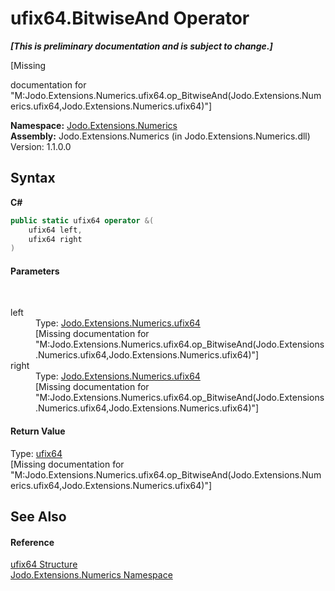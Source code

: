 # ufix64.BitwiseAnd Operator 
 _**\[This is preliminary documentation and is subject to change.\]**_

\[Missing <summary> documentation for "M:Jodo.Extensions.Numerics.ufix64.op_BitwiseAnd(Jodo.Extensions.Numerics.ufix64,Jodo.Extensions.Numerics.ufix64)"\]

**Namespace:**&nbsp;<a href="N_Jodo_Extensions_Numerics">Jodo.Extensions.Numerics</a><br />**Assembly:**&nbsp;Jodo.Extensions.Numerics (in Jodo.Extensions.Numerics.dll) Version: 1.1.0.0

## Syntax

**C#**<br />
``` C#
public static ufix64 operator &(
	ufix64 left,
	ufix64 right
)
```


#### Parameters
&nbsp;<dl><dt>left</dt><dd>Type: <a href="T_Jodo_Extensions_Numerics_ufix64">Jodo.Extensions.Numerics.ufix64</a><br />\[Missing <param name="left"/> documentation for "M:Jodo.Extensions.Numerics.ufix64.op_BitwiseAnd(Jodo.Extensions.Numerics.ufix64,Jodo.Extensions.Numerics.ufix64)"\]</dd><dt>right</dt><dd>Type: <a href="T_Jodo_Extensions_Numerics_ufix64">Jodo.Extensions.Numerics.ufix64</a><br />\[Missing <param name="right"/> documentation for "M:Jodo.Extensions.Numerics.ufix64.op_BitwiseAnd(Jodo.Extensions.Numerics.ufix64,Jodo.Extensions.Numerics.ufix64)"\]</dd></dl>

#### Return Value
Type: <a href="T_Jodo_Extensions_Numerics_ufix64">ufix64</a><br />\[Missing <returns> documentation for "M:Jodo.Extensions.Numerics.ufix64.op_BitwiseAnd(Jodo.Extensions.Numerics.ufix64,Jodo.Extensions.Numerics.ufix64)"\]

## See Also


#### Reference
<a href="T_Jodo_Extensions_Numerics_ufix64">ufix64 Structure</a><br /><a href="N_Jodo_Extensions_Numerics">Jodo.Extensions.Numerics Namespace</a><br />